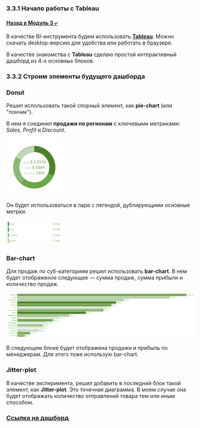 ### 3.3.1 Начало работы с Tableau

#### [Назад в Модуль 3 ⤶](/DE-101/Module3/readme.md)

В качестве BI-инструмента будем использовать **[Tableau](https://www.tableau.com/)**. Можно скачать desktop-версию 
для удобства или работать в браузере.

В качестве знакомства с **Tableau** сделаю простой интерактивный дашборд из 4-х основных блоков.


### 3.3.2 Строим элементы будущего дашборда
### Donut
Решил использовать такой спорный элемент, как **pie-chart** (или "пончик"). 

В нем я соединил **продажи по регионам** 
с ключевыми метриками: _Sales_, _Profit_ и _Discount_.

<img src="/DE-101/Module3/img/donut_tp.png" width="30%">

Он будет использоваться в паре с легендой, дублирующими основные метрки.

<img src="/DE-101/Module3/img/legend_tp.png" width="30%">

### Bar-chart
Для продаж по суб-категориям решил использовать **bar-chart**. В нем будет отображеное следующее — сумма продаж, 
сумма прибыли и количество продаж.

<img src="/DE-101/Module3/img/bar_sub_tp.png">

В следующем блоке будет отображена продажи и прибыль по менеджерам. Для этого тоже использую bar-chart.

### Jitter-plot
В качестве эксперимента, решил добавить в последний блок такой элемент, как **Jitter-plot**.
Это точечная диаграмма. В моем случае она будет отображать количество отправлений товара тем или иным способом.

### [Ссылка на дашборд](https://public.tableau.com/app/profile/adrian.hel7121/viz/superstore_17462750560080/Dashboard)